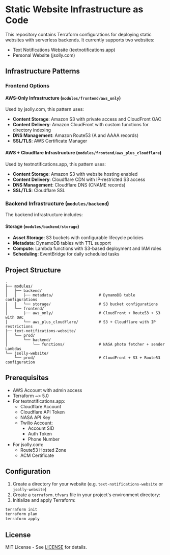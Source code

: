 # Static Website Infrastructure as Code

This repository contains Terraform configurations for deploying static websites with serverless backends. It currently supports two websites:
- Text Notifications Website (textnotifications.app)
- Personal Website (jsolly.com)

## Infrastructure Patterns

### Frontend Options

#### AWS-Only Infrastructure (`modules/frontend/aws_only`)
Used by jsolly.com, this pattern uses:
- **Content Storage**: Amazon S3 with private access and CloudFront OAC
- **Content Delivery**: Amazon CloudFront with custom functions for directory indexing
- **DNS Management**: Amazon Route53 (A and AAAA records)
- **SSL/TLS**: AWS Certificate Manager

#### AWS + Cloudflare Infrastructure (`modules/frontend/aws_plus_cloudflare`)
Used by textnotifications.app, this pattern uses:
- **Content Storage**: Amazon S3 with website hosting enabled
- **Content Delivery**: Cloudflare CDN with IP-restricted S3 access
- **DNS Management**: Cloudflare DNS (CNAME records)
- **SSL/TLS**: Cloudflare SSL

### Backend Infrastructure (`modules/backend`)
The backend infrastructure includes:

#### Storage (`modules/backend/storage`)
- **Asset Storage**: S3 buckets with configurable lifecycle policies
- **Metadata**: DynamoDB tables with TTL support
- **Compute**: Lambda functions with S3-based deployment and IAM roles
- **Scheduling**: EventBridge for daily scheduled tasks

## Project Structure
```
.
├── modules/
│   ├── backend/
│   │   ├── metadata/                    # DynamoDB table configurations
│   │   └── storage/                     # S3 bucket configurations
│   └── frontend/
│       ├── aws_only/                    # CloudFront + Route53 + S3 with OAC
│       └── aws_plus_cloudflare/         # S3 + Cloudflare with IP restrictions
├── text-notifications-website/
│   └── prod/
│       └── backend/       
│           └── functions/               # NASA photo fetcher + sender Lambdas
└── jsolly-website/
    └── prod/                            # CloudFront + S3 + Route53 configuration
```

## Prerequisites

- AWS Account with admin access
- Terraform ~> 5.0
- For textnotifications.app:
  - Cloudflare Account
  - Cloudflare API Token
  - NASA API Key
  - Twilio Account:
    - Account SID
    - Auth Token
    - Phone Number
- For jsolly.com:
  - Route53 Hosted Zone
  - ACM Certificate

## Configuration

1. Create a directory for your website (e.g. `text-notifications-website` or `jsolly-website`)
2. Create a `terraform.tfvars` file in your project's environment directory:
3. Initialize and apply Terraform:
```bash
terraform init
terraform plan
terraform apply
```

## License

MIT License - See [LICENSE](LICENSE) for details.